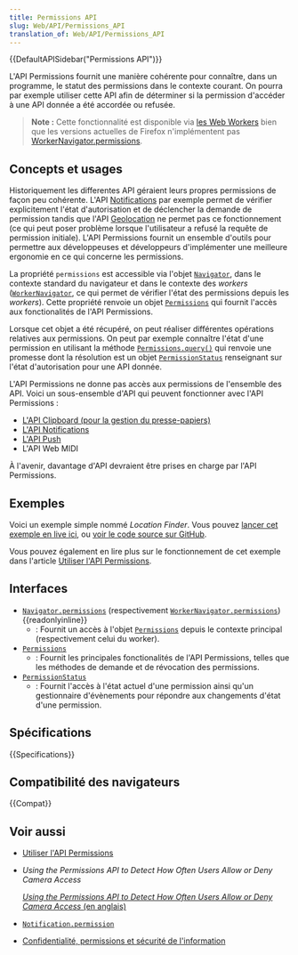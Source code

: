 ```yaml
---
title: Permissions API
slug: Web/API/Permissions_API
translation_of: Web/API/Permissions_API
---
```


{{DefaultAPISidebar("Permissions API")}}

L'API Permissions fournit une manière cohérente pour connaître, dans un programme, le statut des permissions dans le contexte courant. On pourra par exemple utiliser cette API afin de déterminer si la permission d'accéder à une API donnée a été accordée ou refusée.

> **Note :** Cette fonctionnalité est disponible via [les Web Workers](/fr/docs/Web/API/Web_Workers_API) bien que les versions actuelles de Firefox n'implémentent pas [WorkerNavigator.permissions](/fr/docs/Web/API/WorkerNavigator/permissions).

## Concepts et usages

Historiquement les differentes API géraient leurs propres permissions de façon peu cohérente. L'API [Notifications](/fr/docs/Web/API/Notifications_API) par exemple permet de vérifier explicitement l'état d'autorisation et de déclencher la demande de permission tandis que l'API [Geolocation](/fr/docs/Web/API/Geolocation) ne permet pas ce fonctionnement (ce qui peut poser problème lorsque l'utilisateur a refusé la requête de permission initiale). L'API Permissions fournit un ensemble d'outils pour permettre aux développeuses et développeurs d'implémenter une meilleure ergonomie en ce qui concerne les permissions.

La propriété `permissions` est accessible via l'objet [`Navigator`](/fr/docs/Web/API/Navigator), dans le contexte standard du navigateur et dans le contexte des <i lang="en">workers</i> ([`WorkerNavigator`](/fr/docs/Web/API/WorkerNavigator), ce qui permet de vérifier l'état des permissions depuis les <i lang="en">workers</i>). Cette propriété renvoie un objet [`Permissions`](/fr/docs/Web/API/Permissions) qui fournit l'accès aux fonctionalités de l'API Permissions.

Lorsque cet objet a été récupéré, on peut réaliser différentes opérations relatives aux permissions. On peut par exemple connaître l'état d'une permission en utilisant la méthode [`Permissions.query()`](/fr/docs/Web/API/Permissions/query) qui renvoie une promesse dont la résolution est un objet [`PermissionStatus`](/fr/docs/Web/API/PermissionStatus) renseignant sur l'état d'autorisation pour une API donnée.

L'API Permissions ne donne pas accès aux permissions de l'ensemble des API. Voici un sous-ensemble d'API qui peuvent fonctionner avec l'API Permissions :

- [L'API Clipboard (pour la gestion du presse-papiers)](/fr/docs/Web/API/Clipboard_API)
- [L'API Notifications](/fr/docs/Web/API/Notifications_API)
- [L'API Push](/fr/docs/Web/API/Push_API)
- L'API Web MIDI

À l'avenir, davantage d'API devraient être prises en charge par l'API Permissions.

## Exemples

Voici un exemple simple nommé <i lang="en">Location Finder</i>. Vous pouvez [lancer cet exemple en live ici](https://chrisdavidmills.github.io/location-finder-permissions-api/), ou [voir le code source sur GitHub](https://github.com/chrisdavidmills/location-finder-permissions-api/tree/gh-pages).

Vous pouvez également en lire plus sur le fonctionnement de cet exemple dans l'article [Utiliser l'API Permissions](/fr/docs/Web/API/Permissions_API/Using_the_Permissions_API).

## Interfaces

- [`Navigator.permissions`](/fr/docs/Web/API/Navigator/permissions) (respectivement [`WorkerNavigator.permissions`](/fr/docs/Web/API/WorkerNavigator/permissions)) {{readonlyinline}}
  - : Fournit un accès à l'objet [`Permissions`](/fr/docs/Web/API/Permissions) depuis le contexte principal (respectivement celui du worker).
- [`Permissions`](/fr/docs/Web/API/Permissions)
  - : Fournit les principales fonctionalités de l'API Permissions, telles que les méthodes de demande et de révocation des permissions.
- [`PermissionStatus`](/fr/docs/Web/API/PermissionStatus)
  - : Fournit l'accès à l'état actuel d'une permission ainsi qu'un gestionnaire d'évènements pour répondre aux changements d'état d'une permission.

## Spécifications

{{Specifications}}

## Compatibilité des navigateurs

{{Compat}}

## Voir aussi

- [Utiliser l'API Permissions](/fr/docs/Web/API/Permissions_API/Using_the_Permissions_API)
- <i lang="en">Using the Permissions API to Detect How Often Users Allow or Deny Camera Access</i>

  [<i lang="en">Using the Permissions API to Detect How Often Users Allow or Deny Camera Access</i> (en anglais)](https://blog.addpipe.com/using-permissions-api-to-detect-getusermedia-responses/)

- [`Notification.permission`](/fr/docs/Web/API/notification/permission)
- [Confidentialité, permissions et sécurité de l'information](/fr/docs/Web/Privacy)
